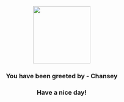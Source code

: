 <p align="center">
    <img src="https://raw.githubusercontent.com/PokeAPI/sprites/master/sprites/pokemon/113.png" width="150" height="150">
</p>
<h3 align="center">You have been greeted by - <b>Chansey</b></h3>
<h3 align="center">Have a nice day!</h3>
